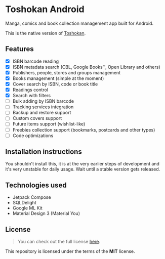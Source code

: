 # Toshokan Android

Manga, comics and book collection management app built for Android.

This is the native version of [Toshokan](https://github.com/alessandrojean/toshokan/).

## Features

- [x] ISBN barcode reading
- [x] ISBN metadata search (CBL, Google Books™, Open Library and others)
- [x] Publishers, people, stores and groups management
- [x] Books management (simple at the moment)
- [x] Cover search by ISBN, code or book title
- [x] Readings control
- [x] Search with filters
- [ ] Bulk adding by ISBN barcode
- [ ] Tracking services integration
- [ ] Backup and restore support
- [ ] Custom covers support
- [ ] Future items support (wishlist-like)
- [ ] Freebies collection support (bookmarks, postcards and other types)
- [ ] Code optimizations

## Installation instructions

You shouldn't install this, it is at the very earlier steps of development and it's
very unstable for daily usage. Wait until a stable version gets released.

## Technologies used

- Jetpack Compose
- SQLDelight
- Google ML Kit
- Material Design 3 (Material You)

## License

> You can check out the full license [here](LICENSE).

This repository is licensed under the terms of the **MIT** license.
